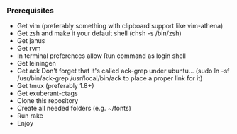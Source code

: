 ### Prerequisites

* Get vim (preferably something with clipboard support like vim-athena)
* Get zsh and make it your default shell (chsh -s /bin/zsh)
* Get janus
* Get rvm
* In terminal preferences allow Run command as login shell
* Get leiningen
* Get ack
  Don't forget that it's called ack-grep under ubuntu...
  (sudo ln -sf /usr/bin/ack-grep /usr/local/bin/ack to place a proper link for it)
* Get tmux (preferably 1.8+)
* Get exuberant-ctags
* Clone this repository
* Create all needed folders (e.g. ~/fonts)
* Run rake
* Enjoy
